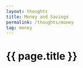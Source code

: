 ```yaml
---
layout: thoughts
title: Money and Savings
permalink: /thoughts/money
tag: money
---
```


<h1>{{ page.title }}</h1>

